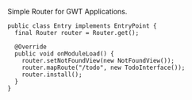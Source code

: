 Simple Router for GWT Applications.

```
public class Entry implements EntryPoint {
  final Router router = Router.get();

  @Override
  public void onModuleLoad() {
    router.setNotFoundView(new NotFoundView()); 
    router.mapRoute("/todo", new TodoInterface());
    router.install();
  }
}
```

